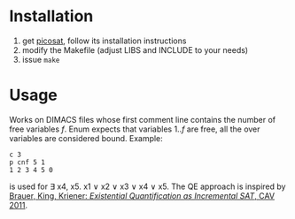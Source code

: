Installation
============

1. get [picosat][1], follow its installation instructions 
2. modify the Makefile (adjust LIBS and INCLUDE to your needs)
3. issue `make`

Usage
=====

Works on DIMACS files whose first comment line contains the number of free variables *f*. Enum expects that variables 1..*f* are free, all the over variables are considered bound. Example:

    c 3
    p cnf 5 1
    1 2 3 4 5 0

is used for &exist; x4, x5. x1 &or; x2 &or; x3 &or; x4 &or; x5. The QE approach is inspired by [Brauer, King, Kriener: *Existential Quantification as Incremental SAT*, CAV 2011][2].

[1]: http://fmv.jku.at/picosat/
[2]: http://embedded.rwth-aachen.de/lib/exe/fetch.php?media=bib:bkk11a.pdf
